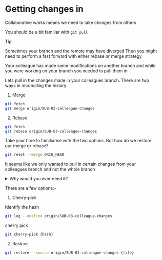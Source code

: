 # Getting changes in

Collaborative works means we need to take changes from others

You should be a bit familiar with `git pull`

> [!TIP]
> Sometimes your branch and the remote may have diverged
> Then you might need to perform a fast forward with either rebase or merge strategy

Your colleague has made some modifications on another branch and while you were working on your branch you needed to pull them in

Lets pull in the changes made in your colleagues branch. There are two ways in reconciling the history

1. Merge

```bash
git fetch
git merge origin/SUB-03-colleague-changes
```

2. Rebase

```bash
git fetch
git rebase origin/SUB-03-colleague-changes
```

Take your time to familiarise with the two options. But how do we restore our merge or rebase?

```bash
git reset --merge ORIG_HEAD
```

It seems like we only wanted to pull in certain changes from your colleagues branch and not the whole branch

<details>
<summary>Why would you ever need it?</summary>
Most of the time this is never needed, but lets say you depend on a feature developed by another branch and you would only want to incorporate those changes without bringing in other changes that could potentially be unstable
</details>

There are a few options:-

1. Cherry-pick

Identify the hash

```bash
git log --oneline origin/SUB-03-colleague-changes
```

cherry pick

```bash
git cherry-pick {hash}
```

2. Restore

```bash
git restore --source origin/SUB-03-colleague-changes {file}
```
